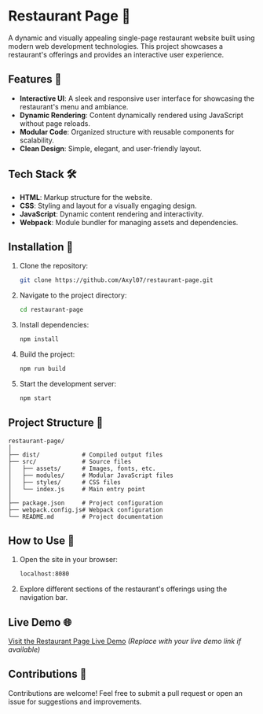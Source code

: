 
# Restaurant Page 🍴

A dynamic and visually appealing single-page restaurant website built using modern web development technologies. This project showcases a restaurant's offerings and provides an interactive user experience.

## Features 🌟

- **Interactive UI**: A sleek and responsive user interface for showcasing the restaurant's menu and ambiance.
- **Dynamic Rendering**: Content dynamically rendered using JavaScript without page reloads.
- **Modular Code**: Organized structure with reusable components for scalability.
- **Clean Design**: Simple, elegant, and user-friendly layout.

## Tech Stack 🛠️

- **HTML**: Markup structure for the website.
- **CSS**: Styling and layout for a visually engaging design.
- **JavaScript**: Dynamic content rendering and interactivity.
- **Webpack**: Module bundler for managing assets and dependencies.

## Installation 🔧

1. Clone the repository:
   ```bash
   git clone https://github.com/Axyl07/restaurant-page.git
   ```
2. Navigate to the project directory:
   ```bash
   cd restaurant-page
   ```
3. Install dependencies:
   ```bash
   npm install
   ```
4. Build the project:
   ```bash
   npm run build
   ```
5. Start the development server:
   ```bash
   npm start
   ```

## Project Structure 📂

```
restaurant-page/
│
├── dist/            # Compiled output files
├── src/             # Source files
│   ├── assets/      # Images, fonts, etc.
│   ├── modules/     # Modular JavaScript files
│   ├── styles/      # CSS files
│   └── index.js     # Main entry point
│
├── package.json     # Project configuration
├── webpack.config.js# Webpack configuration
└── README.md        # Project documentation
```

## How to Use 🚀

1. Open the site in your browser:
   ```bash
   localhost:8080
   ```
2. Explore different sections of the restaurant's offerings using the navigation bar.

## Live Demo 🌐

[Visit the Restaurant Page Live Demo](https://axyl07.github.io/restaurant-page/) *(Replace with your live demo link if available)*

## Contributions 🤝

Contributions are welcome! Feel free to submit a pull request or open an issue for suggestions and improvements.

